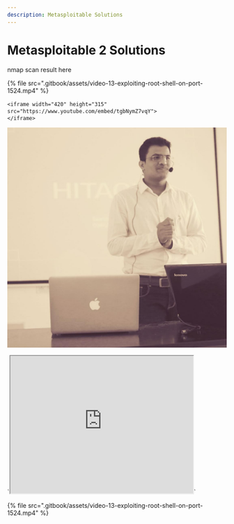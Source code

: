 ```yaml
---
description: Metasploitable Solutions
---
```


# Metasploitable 2 Solutions

nmap scan result here

{% file src=".gitbook/assets/video-13-exploiting-root-shell-on-port-1524.mp4" %}

```text
<iframe width="420" height="315"
src="https://www.youtube.com/embed/tgbNymZ7vqY">
</iframe>
```

![](.gitbook/assets/spv.jpg)

 `<iframe width="420" height="315"  
src="https://www.youtube.com/embed/tgbNymZ7vqY">  
</iframe>`

{% file src=".gitbook/assets/video-13-exploiting-root-shell-on-port-1524.mp4" %}



